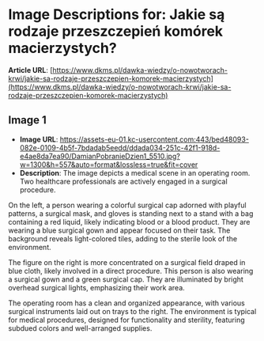 # Image Descriptions for: Jakie są rodzaje przeszczepień komórek macierzystych?

**Article URL**: [https://www.dkms.pl/dawka-wiedzy/o-nowotworach-krwi/jakie-sa-rodzaje-przeszczepien-komorek-macierzystych](https://www.dkms.pl/dawka-wiedzy/o-nowotworach-krwi/jakie-sa-rodzaje-przeszczepien-komorek-macierzystych)

## Image 1
- **Image URL**: https://assets-eu-01.kc-usercontent.com:443/bed48093-082e-0109-4b5f-7bdadab5eedd/ddada034-251c-42f1-918d-e4ae8da7ea90/DamianPobranieDzien1_5510.jpg?w=1300&h=557&auto=format&lossless=true&fit=cover
- **Description**: The image depicts a medical scene in an operating room. Two healthcare professionals are actively engaged in a surgical procedure. 

On the left, a person wearing a colorful surgical cap adorned with playful patterns, a surgical mask, and gloves is standing next to a stand with a bag containing a red liquid, likely indicating blood or a blood product. They are wearing a blue surgical gown and appear focused on their task. The background reveals light-colored tiles, adding to the sterile look of the environment.

The figure on the right is more concentrated on a surgical field draped in blue cloth, likely involved in a direct procedure. This person is also wearing a surgical gown and a green surgical cap. They are illuminated by bright overhead surgical lights, emphasizing their work area.

The operating room has a clean and organized appearance, with various surgical instruments laid out on trays to the right. The environment is typical for medical procedures, designed for functionality and sterility, featuring subdued colors and well-arranged supplies.

